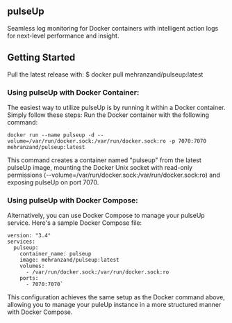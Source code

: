 ﻿## pulseUp

Seamless log monitoring for Docker containers with intelligent
action logs for next-level performance and insight.


## Getting Started
Pull the latest release with:
    $ docker pull mehranzand/pulseup:latest

### Using pulseUp with Docker Container:

The easiest way to utilize pulseUp is by running it within a Docker container. Simply follow these steps:
Run the Docker container with the following command:

`docker run --name pulseup -d --volume=/var/run/docker.sock:/var/run/docker.sock:ro -p 7070:7070 mehranzand/pulseup:latest`

This command creates a container named "pulseup" from the latest pulseUp image, mounting the Docker Unix socket with read-only permissions (--volume=/var/run/docker.sock:/var/run/docker.sock:ro) and exposing pulseUp on port 7070.

### Using pulseUp with Docker Compose:

Alternatively, you can use Docker Compose to manage your pulseUp service. Here's a sample Docker Compose file:
```
version: "3.4"
services:
  pulseup:
    container_name: pulseup
    image: mehranzand/pulseup:latest
    volumes:
      - /var/run/docker.sock:/var/run/docker.sock:ro
    ports:
      - 7070:7070`
```
This configuration achieves the same setup as the Docker command above, allowing you to manage your puleUp instance in a more structured manner with Docker Compose.